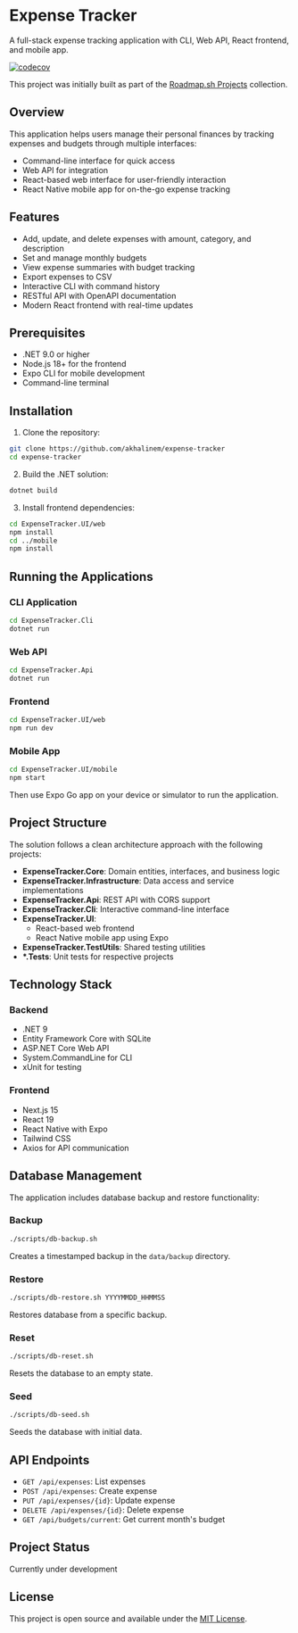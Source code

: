 # Expense Tracker

A full-stack expense tracking application with CLI, Web API, React frontend, and mobile app.

[![codecov](https://codecov.io/gh/akhalinem/expense-tracker/branch/master/graph/badge.svg)](https://codecov.io/gh/akhalinem/expense-tracker)

This project was initially built as part of the [Roadmap.sh Projects](https://roadmap.sh/projects/expense-tracker) collection.

## Overview

This application helps users manage their personal finances by tracking expenses and budgets through multiple interfaces:
- Command-line interface for quick access
- Web API for integration
- React-based web interface for user-friendly interaction
- React Native mobile app for on-the-go expense tracking

## Features

- Add, update, and delete expenses with amount, category, and description
- Set and manage monthly budgets
- View expense summaries with budget tracking
- Export expenses to CSV
- Interactive CLI with command history
- RESTful API with OpenAPI documentation
- Modern React frontend with real-time updates

## Prerequisites

- .NET 9.0 or higher
- Node.js 18+ for the frontend
- Expo CLI for mobile development
- Command-line terminal

## Installation

1. Clone the repository:
```bash
git clone https://github.com/akhalinem/expense-tracker
cd expense-tracker
```

2. Build the .NET solution:
```bash
dotnet build
```

3. Install frontend dependencies:
```bash
cd ExpenseTracker.UI/web
npm install
cd ../mobile
npm install
```

## Running the Applications

### CLI Application
```bash
cd ExpenseTracker.Cli
dotnet run
```

### Web API
```bash
cd ExpenseTracker.Api
dotnet run
```

### Frontend
```bash
cd ExpenseTracker.UI/web
npm run dev
```

### Mobile App
```bash
cd ExpenseTracker.UI/mobile
npm start
```
Then use Expo Go app on your device or simulator to run the application.

## Project Structure

The solution follows a clean architecture approach with the following projects:

- **ExpenseTracker.Core**: Domain entities, interfaces, and business logic
- **ExpenseTracker.Infrastructure**: Data access and service implementations
- **ExpenseTracker.Api**: REST API with CORS support
- **ExpenseTracker.Cli**: Interactive command-line interface
- **ExpenseTracker.UI**: 
  - React-based web frontend
  - React Native mobile app using Expo
- **ExpenseTracker.TestUtils**: Shared testing utilities
- **\*.Tests**: Unit tests for respective projects

## Technology Stack

### Backend
- .NET 9
- Entity Framework Core with SQLite
- ASP.NET Core Web API
- System.CommandLine for CLI
- xUnit for testing

### Frontend
- Next.js 15
- React 19
- React Native with Expo
- Tailwind CSS
- Axios for API communication

## Database Management

The application includes database backup and restore functionality:

### Backup
```bash
./scripts/db-backup.sh
```
Creates a timestamped backup in the `data/backup` directory.

### Restore
```bash
./scripts/db-restore.sh YYYYMMDD_HHMMSS
```
Restores database from a specific backup.

### Reset
```bash
./scripts/db-reset.sh
```
Resets the database to an empty state.

### Seed
```bash
./scripts/db-seed.sh
```
Seeds the database with initial data.

## API Endpoints

- `GET /api/expenses`: List expenses
- `POST /api/expenses`: Create expense
- `PUT /api/expenses/{id}`: Update expense
- `DELETE /api/expenses/{id}`: Delete expense
- `GET /api/budgets/current`: Get current month's budget

## Project Status

Currently under development

## License

This project is open source and available under the [MIT License](LICENSE).
